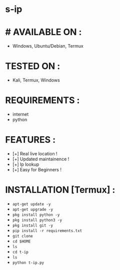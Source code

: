 # s-ip
# # AVAILABLE ON :

* Windows, Ubuntu/Debian, Termux

# TESTED ON :

* Kali, Termux, Windows

# REQUIREMENTS :
* internet
* python

# FEATURES :
* [+] Real live location !
* [+] Updated maintainence !
* [+] Ip lookup
* [+] Easy for Beginners !

# INSTALLATION [Termux] :

* `apt-get update -y`
* `apt-get upgrade -y`
* `pkg install python -y`
* `pkg install python3 -y`
* `pkg install git -y`
* `pip install -r requirements.txt`
* `git clone `
* `cd $HOME`
* `ls`
* `cd t-ip`
* `ls`
* `python t-ip.py`
